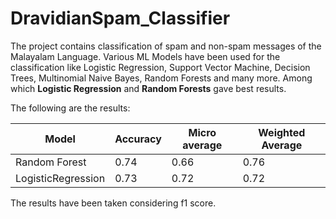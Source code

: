 # DravidianSpam_Classifier
The project contains classification of spam and non-spam messages of the Malayalam Language.
Various ML Models have been used for the classification like Logistic Regression, Support Vector Machine, Decision Trees, Multinomial Naive Bayes, Random Forests and many more.
Among which **Logistic Regression** and **Random Forests** gave best results.

The following are the results:

| Model              | Accuracy       | Micro average | Weighted Average |
|--------------------|----------------|---------------|------------------|
| Random Forest      | 0.74           | 0.66          | 0.76             |
| LogisticRegression | 0.73           | 0.72          | 0.72             |

The results have been taken considering f1 score.


